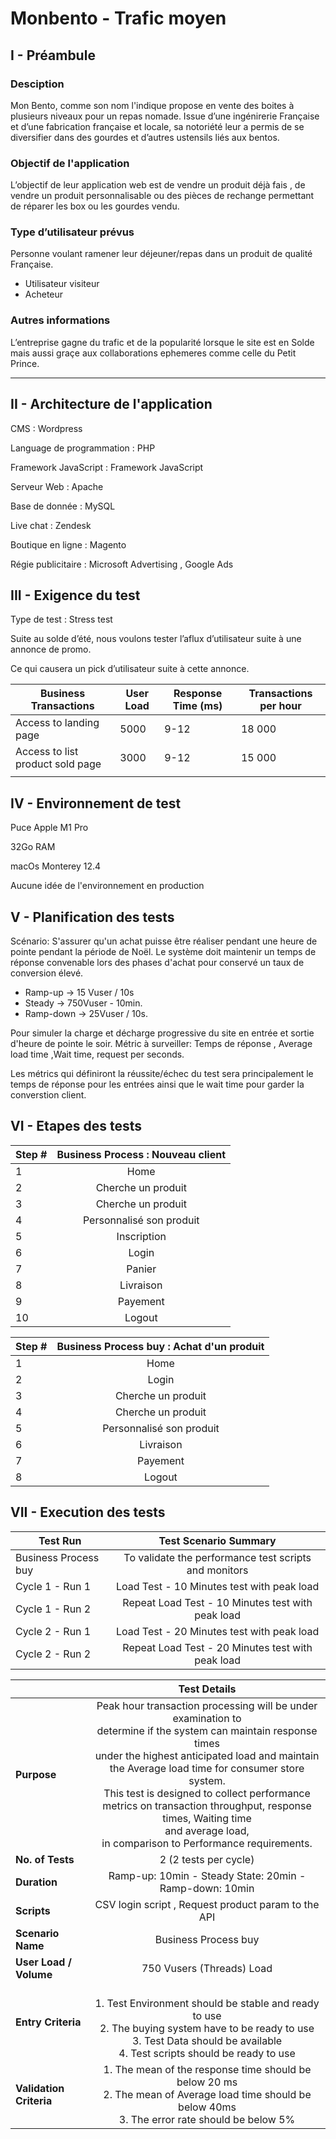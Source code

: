 # Monbento - Trafic moyen

## I - Préambule

### Desciption

Mon Bento, comme son nom l'indique propose en vente des boites à plusieurs niveaux pour un repas nomade. Issue d’une ingénirerie Française et d’une fabrication française et locale, sa notoriété leur a permis de se diversifier dans des gourdes et d’autres ustensils liés aux bentos.

### Objectif de l'application

L’objectif de leur application web est de vendre un produit déjà fais , de vendre un produit personnalisable ou des pièces de rechange permettant de réparer les box ou les gourdes vendu.

### Type d’utilisateur prévus

Personne voulant ramener leur déjeuner/repas dans un produit de qualité Française.

- Utilisateur visiteur
- Acheteur

### Autres informations

L’entreprise gagne du trafic et de la popularité lorsque le site est en Solde mais aussi graçe aux collaborations ephemeres comme celle du Petit Prince.

---

## II - **Architecture de l'application**

CMS : Wordpress

Language de programmation : PHP

Framework JavaScript : Framework JavaScript

Serveur Web : Apache

Base de donnée : MySQL

Live chat : Zendesk

Boutique en ligne : Magento

Régie publicitaire : Microsoft Advertising , Google Ads

## III - Exigence du test

Type de test : Stress test

Suite au solde d’été, nous voulons tester l’aflux d’utilisateur suite à une annonce de promo.

Ce qui causera un pick d’utilisateur suite à cette annonce.

| Business Transactions            | User Load | Response Time (ms) | Transactions per hour |
| -------------------------------- | --------- | ------------------ | --------------------- |
| Access to landing page           | 5000      | 9-12               | 18 000                |
| Access to list product sold page | 3000      | 9-12               | 15 000                |
|                                  |           |                    |                       |

## IV - Environnement de test

Puce Apple M1 Pro

32Go RAM

macOs Monterey 12.4

Aucune idée de l'environnement en production

## V - Planification des tests

Scénario:
S'assurer qu'un achat puisse être réaliser pendant une heure de pointe pendant la période de Noël. Le système doit maintenir un temps de réponse convenable lors des phases d'achat pour conservé un taux de conversion élevé.

- Ramp-up -> 15 Vuser / 10s
- Steady -> 750Vuser - 10min.
- Ramp-down -> 25Vuser / 10s.

Pour simuler la charge et décharge progressive du site en entrée et sortie d'heure de pointe le soir.
Métric à surveiller: Temps de réponse , Average load time ,Wait time, request per seconds.

Les métrics qui définiront la réussite/échec du test sera principalement le temps de réponse pour les entrées ainsi que le wait time pour garder la converstion client.

## VI - Etapes des tests

| Step # | Business Process : Nouveau client |
| ------ | :-------------------------------: |
| 1      |               Home                |
| 2      |        Cherche un produit         |
| 3      |        Cherche un produit         |
| 4      |     Personnalisé son produit      |
| 5      |            Inscription            |
| 6      |               Login               |
| 7      |              Panier               |
| 8      |             Livraison             |
| 9      |             Payement              |
| 10     |              Logout               |

| Step # | Business Process buy : Achat d'un produit |
| ------ | :---------------------------------------: |
| 1      |                   Home                    |
| 2      |                   Login                   |
| 3      |            Cherche un produit             |
| 4      |            Cherche un produit             |
| 5      |         Personnalisé son produit          |
| 6      |                 Livraison                 |
| 7      |                 Payement                  |
| 8      |                  Logout                   |

## VII - Execution des tests

| Test Run             |                 Test Scenario Summary                 |
| -------------------- | :---------------------------------------------------: |
| Business Process buy | To validate the performance test scripts and monitors |
| Cycle 1 - Run 1      |      Load Test - 10 Minutes test with peak load       |
| Cycle 1 - Run 2      |   Repeat Load Test - 10 Minutes test with peak load   |
| Cycle 2 - Run 1      |      Load Test - 20 Minutes test with peak load       |
| Cycle 2 - Run 2      |   Repeat Load Test - 20 Minutes test with peak load   |

|                         |                                                                                                                                                                                                           Test Details                                                                                                                                                                                                           |
| ----------------------- | :------------------------------------------------------------------------------------------------------------------------------------------------------------------------------------------------------------------------------------------------------------------------------------------------------------------------------------------------------------------------------------------------------------------------------: |
| **Purpose**             | Peak hour transaction processing will be under examination to <br/> determine if the system can maintain response times <br/> under the highest anticipated load and maintain the Average load time for consumer store system. <br/> This test is designed to collect performance <br/> metrics on transaction throughput, response times, Waiting time <br/> and average load, <br/> in comparison to Performance requirements. |
| **No. of Tests**        |                                                                                                                                                                                                      2 (2 tests per cycle)                                                                                                                                                                                                       |
| **Duration**            |                                                                                                                                                                                     Ramp-up: 10min - Steady State: 20min - Ramp-down: 10min                                                                                                                                                                                      |
| **Scripts**             |                                                                                                                                                                                       CSV login script , Request product param to the API                                                                                                                                                                                        |
| **Scenario Name**       |                                                                                                                                                                                                       Business Process buy                                                                                                                                                                                                       |
| **User Load / Volume**  |                                                                                                                                                                                                    750 Vusers (Threads) Load                                                                                                                                                                                                     |
| **Entry Criteria**      |                                                                                                                <br/> 1. Test Environment should be stable and ready to use <br/>2. The buying system have to be ready to use <br/> 3. Test Data should be available <br/> 4. Test scripts should be ready to use                                                                                                                 |
| **Validation Criteria** |                                                                                                                                  1. The mean of the response time should be below 20 ms <br/> 2. The mean of Average load time should be below 40ms <br/> 3. The error rate should be below 5%                                                                                                                                   |
